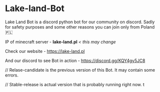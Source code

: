 # Lake-land-Bot
Lake Land Bot is a discord python bot for our community on discord.
Sadly for safety purposes and some other reasons you can join only from Poland🇵🇱

IP of minecraft server - **lake-land.pl** *< this may change*

Check our website - https://lake-land.pl

And our discord to see Bot in action - https://discord.gg/KQY4gy5JC8

// Relase-candidate is the previous version of this Bot. It may contain some errors.

// Stable-release is actual version that is probably running right now.
t
